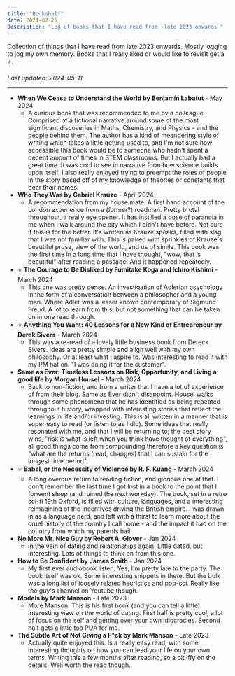 ```yaml
---
title: "Bookshelf"
date: 2024-02-25
Description: "Log of books that I have read from ~late 2023 onwards "
---
```

Collection of things that I have read from late 2023 onwards. Mostly logging to jog my own memory. Books that I really liked or would like to revisit get a ⭐.

*Last updated: 2024-05-11*

---

- **When We Cease to Understand the World by Benjamín Labatut** - May 2024
	- A curious book that was recommended to me by a colleague. Comprised of a fictional narrative around some of the most significant discoveries in Maths, Chemistry, and Physics -  and the people behind them. The author has a kind of meandering style of writing which takes a little getting used to, and I'm not sure how accessible this book would be to someone who hadn't spent a decent amount of times in STEM classrooms. But I actually had a great time. It was cool to see in narrative form how science builds upon itself. I also really enjoyed trying to preempt the roles of people in the story based off of my knowledge of theories or constants that bear their names.
- **Who They Was by Gabriel Krauze** - April 2024
	- A recommendation from my house mate. A first hand account of the London experience from a (former?) roadman. Pretty brutal throughout, a really eye opener. It has instilled a dose of paranoia in me when I walk around the city which I didn't have before. Not sure if this is for the better. It's written as Krauze speaks, filled with slag that I was not familiar with. This is paired with sprinkles of Krauze's beautiful prose, view of the world, and us of simile. This book was the first time in a long time that I have thought, "wow, that is beautiful" after reading a passage. And it happened repeatedly. 
- ⭐ **The Courage to Be Disliked by Fumitake Koga and Ichiro Kishimi** - March 2024
	- This one was pretty dense. An investigation of Adlerian psychology in the form of a conversation between a philosopher and a young man. Where Adler was a lesser known contemporary of Sigmund Freud. A lot to learn from this, but not something that can be taken on in one read through. 
- ⭐ **Anything You Want: 40 Lessons for a New Kind of Entrepreneur by Derek Sivers** - March 2024
	- This was a re-read of a lovely little business book from Dereck Sivers. Ideas are pretty simple and align well with my own philosophy. Or at least what I aspire to. Was interesting to read it with my PM hat on. "I was doing it for the customer". 
- **Same as Ever: Timeless Lessons on Risk, Opportunity, and Living a good life by Morgan Housel** - March 2024
	- Back to non-fiction, and from a writer that I have a lot of experience of from their blog. Same as Ever didn't disappoint. Housel walks through some phenomena that he has identified as being repeated throughout history, wrapped with interesting stories that reflect the learnings in life and/or investing. This is all written in a manner that is super easy to read (or listen to as I did). Some ideas that really resonated with me, and that I will be returning to; the best story wins, "risk is what is left when you think have thought of everything", all good things come from compounding therefore a key question is "what are the returns (read, changes) that I can sustain for the longest time period".
- ⭐ **Babel, or the Necessity of Violence by R. F. Kuang** - March 2024
	- A long overdue return to reading fiction, and glorious one at that. I don't remember the last time I got lost in a book to the point that I forwent sleep (and ruined the next workday). The book, set in a retro sci-fi 19th Oxford, is filled with culture, languages, and a interesting reimagining of the incentives driving the British empire. I was drawn in as a language nerd, and left with a thirst to learn more about the cruel history of the country I call home - and the impact it had on the country from which my parents hail. 
- **No More Mr. Nice Guy by Robert A. Glover** - Jan 2024
    - In the vein of dating and relationships again. Little dated, but interesting. Lots of things to think on from this one. 
- **How to Be Confident by James Smith** - Jan 2024
    - My first ever audiobook listen. Yes, I'm pretty late to the party. The book itself was ok. Some interesting snippets in there. But the bulk was a long list of loosely related heuristics and pop-sci. Really like the guy's channel on Youtube though. 
- **Models by Mark Manson** - Late 2023
    - More Manson. This is his first book (and you can tell a little). Interesting view on the world of dating. First half is pretty cool, a lot of focus on the self and getting over your own idiocracies. Second half gets a little too PUA for me. 
- **The Subtle Art of Not Giving a F*ck by Mark Manson** - Late 2023
    - Actually quite enjoyed this. Is a really easy read, with some interesting thoughts on how you can lead your life on your own terms. Writing this a few months after reading, so a bit iffy on the details. Well worth the read though.

